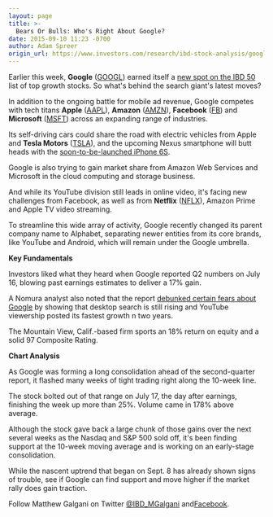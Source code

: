 ```yaml
---
layout: page
title: >-
  Bears Or Bulls: Who's Right About Google?
date: 2015-09-10 11:23 -0700
author: Adam Spreer
origin_url: https://www.investors.com/research/ibd-stock-analysis/google-joins-ibd-50-basing-after-q2-earnings-beat/
---
```





  



Earlier this week, **Google** ([GOOGL](https://research.investors.com/quote.aspx?symbol=GOOGL)) earned itself a [new spot on the IBD 50](http://news.investors.com/technology/090815-769985-google-leads-tech-stocks-ibd-50-this-week.htm) list of top growth stocks. So what's behind the search giant's latest moves?

  

In addition to the ongoing battle for mobile ad revenue, Google competes with tech titans **Apple** ([AAPL](https://research.investors.com/quote.aspx?symbol=AAPL)), **Amazon** ([AMZN](https://research.investors.com/quote.aspx?symbol=AMZN)), **Facebook** ([FB](https://research.investors.com/quote.aspx?symbol=FB)) and **Microsoft** ([MSFT](https://research.investors.com/quote.aspx?symbol=MSFT)) across an expanding range of industries.

  

Its self-driving cars could share the road with electric vehicles from Apple and **Tesla Motors** ([TSLA](https://research.investors.com/quote.aspx?symbol=TSLA)), and the upcoming Nexus smartphone will butt heads with the [soon-to-be-launched iPhone 6S](http://news.investors.com/technology/090915-770330-apple-stock-aapl-falls-after-iphone-6s-launch.htm).

  

Google is also trying to gain market share from Amazon Web Services and Microsoft in the cloud computing and storage business.

  

And while its YouTube division still leads in online video, it's facing new challenges from Facebook, as well as from **Netflix** ([NFLX](https://research.investors.com/quote.aspx?symbol=NFLX)), Amazon Prime and Apple TV video streaming.

  

To streamline this wide array of activity, Google recently changed its parent company name to Alphabet, separating newer entities from its core brands, like YouTube and Android, which will remain under the Google umbrella.

  

**Key Fundamentals**

  

Investors liked what they heard when Google reported Q2 numbers on July 16, blowing past earnings estimates to deliver a 17% gain.

  

A Nomura analyst also noted that the report [debunked certain fears about Google](http://news.investors.com/technology/071715-762178-google-q2-earnings-beat-stock-hits-new-high.htm) by showing that desktop search is still rising and YouTube viewership posted its fastest growth n two years.

  

The Mountain View, Calif.-based firm sports an 18% return on equity and a solid 97 Composite Rating.

  

**Chart Analysis**

  

As Google was forming a long consolidation ahead of the second-quarter report, it flashed many weeks of tight trading right along the 10-week line.

  

The stock bolted out of that range on July 17, the day after earnings, finishing the week up more than 25%. Volume came in 178% above average.

  

Although the stock gave back a large chunk of those gains over the next several weeks as the Nasdaq and S&P 500 sold off, it's been finding support at the 10-week moving average and is working on an early-stage consolidation.

  

While the nascent uptrend that began on Sept. 8 has already shown signs of trouble, see if Google can find support and move higher if the market rally does gain traction.

  

Follow Matthew Galgani on Twitter [@IBD\_MGalgani](https://twitter.com/ibd_mgalgani) and[Facebook](https://www.facebook.com/pages/Matt-Galgani/435399186575951?fref=ts).




